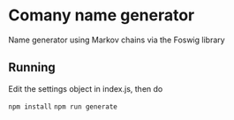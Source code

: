 # Comany name generator
Name generator using Markov chains via the Foswig library

## Running
Edit the settings object in index.js, then do

`npm install`
`npm run generate`
